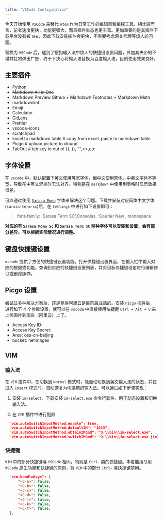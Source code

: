 ```yaml
---
title: "VSCode Configuration"
---
```


今天开始使用 `VSCode` 来替代 `Atom` 作为日常工作的编辑器和编程工具。相比较而言，前者速度更快，功能更强大，而且插件生态也更丰富。更加重要的是其插件下载平台没有被 `GFW`，因此下载安装插件会更快，不需要考虑网关代理等烦人的问题。

替换为 `VSCode` 后，碰到了搜狗输入法中烦人的快捷键设置问题，外加其夹带的不堪其扰的弹出广告，终于下决心将输入法替换为百度输入法，目前使用效果良好。

## 主要插件

- Python
- ~~Markdown All in One~~ 
- Markdown Preview Github + Markdown Footnotes + Markdown Math
- markdownlint
- Emoji
- Calculator
- GitLens
- Prettier
- vscode-icons
- scratchpad
- Excel to markdown table           # copy from excel, paste to markdown table
- Picgo                             # upload picture to clound
- TabOut                            # tab key to out of {}, (), "",<>,etc

## 字体设置

在 `vscode` 中，默认配置下英文使用等宽字体，但中文使用宋体。中英文字体不等宽，导致在中英文混排时无法对齐，特别是在 `markdown` 中使用到表格时显示效果很差。

可以通过使用 [`Sarasa Mono`](https://github.com/be5invis/Sarasa-Gothic) 字体来解决这个问题。下载并安装对应简体中文字体(`sarasa-term-sc`)后，在 `Settings` 中进行如下设置即可：

> font-family: 'Sarasa Term SC',Consolas, 'Courier New', monospace

**对应的有 `Sarasa Mono Sc` 和 `Sarasa Term SC` 两种字体可以安装和设置，会有部分差异。可以根据实际情况进行调整。**

## 键盘快捷键设置

`vscode` 提供了方便的快捷键设置功能。打开快捷键设置界面，在输入栏中输入对应的按键或功能，查询到对应的快捷键设置列表，并对目标快捷键设定进行编辑修订或删除操作。

## Picgo 设置

尝试过多种解决方案后，还是觉得阿里云是目前最成熟的。安装 `Picgo` 插件后，进行如下 4 个参数设置，就可以在 `vscode` 中直接使用快捷键 `Ctrl + Alt + U` 来上传图片到图床（阿里云）上了。

- Access Key ID:
- Access Key Secret:
- Area: oss-cn-beijing
- bucket: netimages

## VIM

### 输入法

在 `VIM` 插件中，在切换到 `Normal` 模式时，能自动切换到英文输入法的状态，并在进入 `Insert` 模式时，自动恢复为切换前的输入法。可以通过如下步骤实现：

1. 安装 `im-select`，下载安装 `im-select.exe` 命令行软件，用于动态设置和切换输入法。

2. 在 `VIM` 插件中进行配置

```json
  "vim.autoSwitchInputMethod.enable": true,
  "vim.autoSwitchInputMethod.defaultIM": "1033",
  "vim.autoSwitchInputMethod.obtainIMCmd": "D:\\bin\\im-select.exe",
  "vim.autoSwitchInputMethod.switchIMCmd": "D:\\bin\\im-select.exe {im}",
```

### 快捷键

`VIM` 中的部分快捷键与 `VSCode` 相同，特别是 `Ctrl-` 类的快捷键。本着能用尽用 `VSCode` 原生功能和快捷键的原则，将 `VIM` 中的部分 `Ctrl-` 类快捷键禁用。

```json
  "vim.handleKeys": {
      "<C-a>": false,
      "<C-b>": false,
      "<C-c>": false,
      "<C-d>": false,
      "<C-f>": false,
      "<C-k>": false,
      "<C-t>": false,
  },
```
